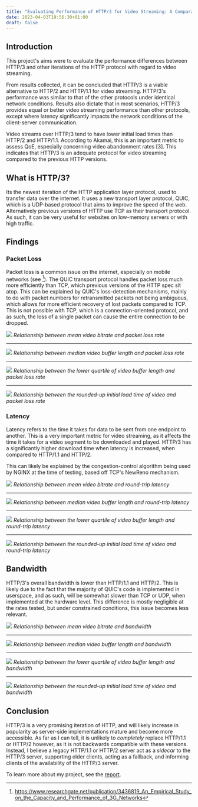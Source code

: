 ```yaml
---
title: "Evaluating Performance of HTTP/3 for Video Streaming: A Comparative Study with Previous Versions of HTTP"
date: 2023-04-03T19:56:30+01:00
draft: false
---
```


## Introduction

This project's aims were to evaluate the performance differences between HTTP/3 and other iterations of the HTTP protocol with regard to video streaming.

From results collected, it can be concluded that HTTP/3 is a viable alternative to HTTP/2 and HTTP/1.1 for video streaming. HTTP/3's performance was similar to that of the other protocols under identical network conditions. Results also dictate that in most scenarios, HTTP/3 provides equal or better video streaming performance than other protocols, except where latency significantly impacts the network conditions of the client-server communication.

Video streams over HTTP/3 tend to have lower initial load times than HTTP/2 and HTTP/1.1. According to Akamai, this is an important metric to assess QoE, especially concerning video abandonment rates [3]. This indicates that HTTP/3 is an adequate protocol for video streaming compared to the previous HTTP versions.
<!-- 
The experimental results found that HTTP/3 significantly improves latency to initiate a connection, and handles packet loss much more efficiently than previous versions of the HTTP spec. However, HTTP/3's bandwidth proves lower than previous versions.

With specific focus on video streaming, it was found that while streamed video segments took slightly longer to arrive to the client due to optimization issues with throughput, network scenarios where packet loss caused issues with download speed had significantly less effect on downloads over HTTP/3 vs the other two protocols.

The project also investigated the maturity of existing HTTP/3 implementations, both client and server-side, and found that while there are existing applications, there is still a lot of work to be done to make existing implementations more robust. As such, it is likely that HTTP/3's performance will continue to improve in the future, and will likely become an even more viable option for video streaming in the future. -->

## What is HTTP/3?

Its the newest iteration of the HTTP application layer protocol, used to transfer data over the internet. It uses a new transport layer protocol, QUIC, which is a UDP-based protocol that aims to improve the speed of the web. Alternatively previous versions of HTTP use TCP as their transport protocol. As such, it can be very useful for websites on low-memory servers or with high traffic.

## Findings

<!-- ## Initial Load Time

Initial load time is an important metric to base quality of experience when viewing streamed video over the internet. A lower initial load time provides better experience for viewers, wheras a long initial load time may cause users to abandon video playback.


![](/img/http3-video-streaming/.jpg) -->

### Packet Loss

Packet loss is a common issue on the internet, especially on mobile networks (see [^1]). The QUIC transport protocol handles packet loss much more efficiently than TCP, which previous versions of the HTTP spec sit atop. This can be explained by QUIC's loss-detection mechanisms, mainly to do with packet numbers for retransmitted packets not being ambiguous, which allows for more efficient recovery of lost packets compared to TCP. This is not possible with TCP, which is a connection-oriented protocol, and as such, the loss of a single packet can cause the entire connection to be dropped.

![](/img/http3-video-streaming/loss_mean_bitrate.jpg)
*Relationship between mean video bitrate and packet loss rate*

---

![](/img/http3-video-streaming/loss_median_buffer_length.jpg)
*Relationship between median video buffer length and packet loss rate*

---

![](/img/http3-video-streaming/loss_lq_buffer_length.jpg)
*Relationship between the lower quartile of video buffer length
and packet loss rate*

---

![](/img/http3-video-streaming/loss_initial_load.jpg)
*Relationship between the rounded-up initial load time of video
and packet loss rate*

<!-- 
![Effect of Packet loss on HTTP/3](/img/quic-vs-tcp/loss/loss_http3.svg)
![Effect of Packet loss on HTTP/2](/img/quic-vs-tcp/loss/loss_http2.svg)
![Effect of Packet loss on HTTP/1](/img/quic-vs-tcp/loss/loss_http1.svg) -->

<!-- <div style="width: 55vw; transform: translateX(calc((75vw - 100vw)/2)); display: flex; align-items: center; justify-content: space-around"> 
    <img style="display: inline-block; max-width:350px; height: 300px" src="/img/quic-vs-tcp/loss/loss_http3.svg" alt="Effect of packet loss on HTTP/3">
    <img style="display: inline-block; max-width:350px; height: 300px" src="/img/quic-vs-tcp/loss/loss_http2.svg" alt="Effect of packet loss on HTTP/2" >
    <img style="display: inline-block; max-width:350px; height: 300px" src="/img/quic-vs-tcp/loss/loss_http1.svg" alt="Effect of packet loss on HTTP/1.1" >
</div> -->

### Latency

<!-- ![Effect of Latency on HTTP/3](/img/quic-vs-tcp/latency/latency_http3.svg)
![Effect of Latency on HTTP/2](/img/quic-vs-tcp/latency/latency_http2.svg)
![Effect of Latency on HTTP/1](/img/quic-vs-tcp/latency/latency_http1.svg) -->

Latency refers to the time it takes for data to be sent from one endpoint to another. This is a very important metric for video streaming, as it affects the time it takes for a video segment to be downloaded and played. HTTP/3 has a significantly higher download time when latency is increased, when compared to HTTP/1.1 and HTTP/2.

This can likely be explained by the congestion-control algorithm being used by NGINX at the time of testing, based off TCP's NewReno mechanism.

![](/img/http3-video-streaming/latency_mean_bitrate.jpg)
*Relationship between mean video bitrate and round-trip latency*

---

![](/img/http3-video-streaming/latency_median_buffer_length.jpg)
*Relationship between median video buffer length and round-trip latency*

---

![](/img/http3-video-streaming/latency_lq_buffer_length.jpg)
*Relationship between the lower quartile of video buffer length
and round-trip latency*

---

![](/img/http3-video-streaming/latency_initial_load.jpg)
*Relationship between the rounded-up initial load time of video
and round-trip latency*

<!-- <div style="width: 55vw; transform: translateX(calc((75vw - 100vw)/2)); display: flex; align-items: center; justify-content: space-around"> 
    <img style="display: inline-block; width:400px; height: 350px" src="/img/quic-vs-tcp/latency/latency_http3.svg" alt="Effect of latency on HTTP/3">
    <img style="display: inline-block; width:400px; height: 350px" src="/img/quic-vs-tcp/latency/latency_http2.svg" alt="Effect of latency on HTTP/2" >
    <img style="display: inline-block; width:400px; height: 350px" src="/img/quic-vs-tcp/latency/latency_http1.svg" alt="Effect of latency on HTTP/1.1" >
</div> -->

## Bandwidth

<!-- ![Effect of Bandwidth on HTTP/3](/img/quic-vs-tcp/bandwidth/bandwidth_http3.svg)
![Effect of Bandwidth on HTTP/2](/img/quic-vs-tcp/bandwidth/bandwidth_http2.svg)
![Effect of Bandwidth on HTTP/1](/img/quic-vs-tcp/bandwidth/bandwidth_http1.svg) -->



HTTP/3's overall bandwidth is lower than HTTP/1.1 and HTTP/2. This is likely due to the fact that the majority of QUIC's code is implemented in userspace, and as such, will be somewhat slower than TCP or UDP, when implemented at the hardware level. This difference is mostly negligible at the rates tested, but under constrained conditions, this issue becomes less relevant.

![](/img/http3-video-streaming/bandwidth_mean_bitrate.jpg)
*Relationship between mean video bitrate and bandwidth*

---

![](/img/http3-video-streaming/bandwidth_median_buffer_length.jpg)
*Relationship between median video buffer length and bandwidth*

---

![](/img/http3-video-streaming/bandwidth_lq_buffer_length.jpg)
*Relationship between the lower quartile of video buffer length
and bandwidth*

---

![](/img/http3-video-streaming/bandwidth_initial_load.jpg)
*Relationship between the rounded-up initial load time of video
and bandwidth*


<!-- <div style="width: 65vw; transform: translateX(calc((65vw - 100vw)/2)); display: flex; align-items: center; justify-content: space-around"> 
    <img style="display: inline-block; max-width:400px; height: 350px" src="/img/quic-vs-tcp/bandwidth/bandwidth_http3.svg" alt="Effect of packet loss on HTTP/3">
    <img style="display: inline-block; max-width:400px; height: 350px" src="/img/quic-vs-tcp/bandwidth/bandwidth_http2.svg" alt="Effect of packet loss on HTTP/2" >
    <img style="display: inline-block; max-width:400px; height: 350px" src="/img/quic-vs-tcp/bandwidth/bandwidth_http1.svg" alt="Effect of packet loss on HTTP/1.1" >
</div> -->

## Conclusion

HTTP/3 is a very promising iteration of HTTP, and will likely increase in popularity as server-side implementations mature and become more accessible. As far as I can tell, it is unlikely to *completely* replace HTTP/1.1 or HTTP/2 however, as it is not backwards compatible with these versions. Instead, I believe a legacy HTTP/1.1 or HTTP/2 server act as a *sidecar* to the HTTP/3 server, supporting older clients, acting as a fallback, and informing clients of the availability of the HTTP/3 server.

To learn more about my project, see the [report](/doc/fyp/fyp.pdf).

[^1]: https://www.researchgate.net/publication/3436819_An_Empirical_Study_on_the_Capacity_and_Performance_of_3G_Networks
[^2]: https://tools.ietf.org/html/draft-ietf-quic-recovery-32#section-6.1
